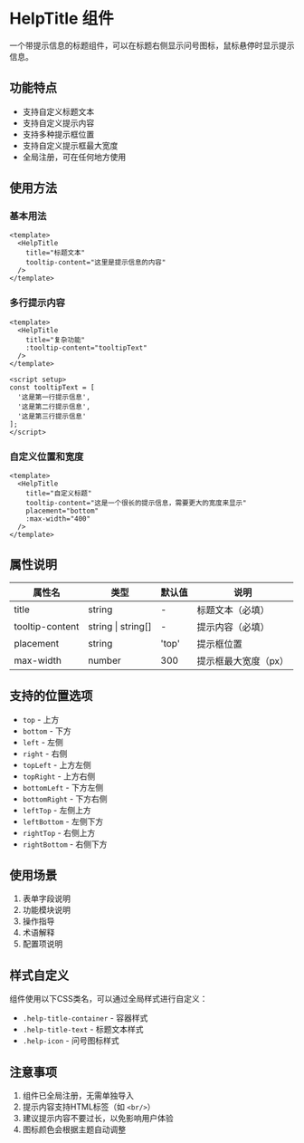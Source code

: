 # HelpTitle 组件

一个带提示信息的标题组件，可以在标题右侧显示问号图标，鼠标悬停时显示提示信息。

## 功能特点

- 支持自定义标题文本
- 支持自定义提示内容
- 支持多种提示框位置
- 支持自定义提示框最大宽度
- 全局注册，可在任何地方使用

## 使用方法

### 基本用法

```vue
<template>
  <HelpTitle 
    title="标题文本"
    tooltip-content="这里是提示信息的内容"
  />
</template>
```

### 多行提示内容

```vue
<template>
  <HelpTitle 
    title="复杂功能"
    :tooltip-content="tooltipText"
  />
</template>

<script setup>
const tooltipText = [
  '这是第一行提示信息',
  '这是第二行提示信息',
  '这是第三行提示信息'
];
</script>
```

### 自定义位置和宽度

```vue
<template>
  <HelpTitle 
    title="自定义标题"
    tooltip-content="这是一个很长的提示信息，需要更大的宽度来显示"
    placement="bottom"
    :max-width="400"
  />
</template>
```

## 属性说明

| 属性名 | 类型 | 默认值 | 说明 |
|--------|------|--------|------|
| title | string | - | 标题文本（必填） |
| tooltip-content | string \| string[] | - | 提示内容（必填） |
| placement | string | 'top' | 提示框位置 |
| max-width | number | 300 | 提示框最大宽度（px） |

## 支持的位置选项

- `top` - 上方
- `bottom` - 下方  
- `left` - 左侧
- `right` - 右侧
- `topLeft` - 上方左侧
- `topRight` - 上方右侧
- `bottomLeft` - 下方左侧
- `bottomRight` - 下方右侧
- `leftTop` - 左侧上方
- `leftBottom` - 左侧下方
- `rightTop` - 右侧上方
- `rightBottom` - 右侧下方

## 使用场景

1. 表单字段说明
2. 功能模块说明
3. 操作指导
4. 术语解释
5. 配置项说明

## 样式自定义

组件使用以下CSS类名，可以通过全局样式进行自定义：

- `.help-title-container` - 容器样式
- `.help-title-text` - 标题文本样式
- `.help-icon` - 问号图标样式

## 注意事项

1. 组件已全局注册，无需单独导入
2. 提示内容支持HTML标签（如 `<br/>`）
3. 建议提示内容不要过长，以免影响用户体验
4. 图标颜色会根据主题自动调整
